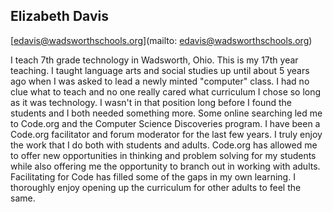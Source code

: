 ## Elizabeth Davis[edavis@wadsworthschools.org](mailto: edavis@wadsworthschools.org)I teach 7th grade technology in Wadsworth, Ohio. This is my 17th year teaching. I  taught language arts and social studies up until about 5 years ago when I was asked to lead a newly minted "computer" class. I had no clue what to teach and no one really cared what curriculum I chose so long as it was technology. I wasn't in that position long before I found the students and I both needed something more. Some online searching led me to Code.org and the Computer Science Discoveries program. I have been a Code.org facilitator and forum moderator for the last few years. I truly enjoy the work that I do both with students and adults. Code.org has allowed me to offer new opportunities in thinking and problem solving for my students while also offering me the opportunity to branch out in working with adults. Facilitating for Code has filled some of the gaps in my own learning. I thoroughly enjoy opening up the curriculum for other adults to feel the same. 
